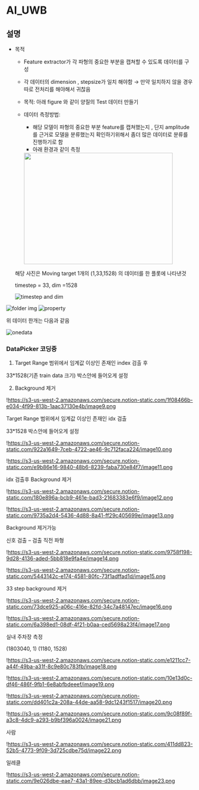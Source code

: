 # AI_UWB

## 설명

- 목적
    - Feature extractor가 각 파형의 중요한 부분을 캡쳐할 수 있도록 데이터를 구성
    - 각 데이터의 dimension , stepsize가 일치 해야함 → 만약 일치하지 않을 경우 따로 전처리를 해야해서 귀찮음
    - 목적: 아래 figure 와 같이 양질의 Test 데이터 만들기
    
    - 데이터 측정방법:
        - 해당 모델이 파형의 중요한 부분 feature를 캡쳐했는지 , 단지 amplitude 를 근거로 모델을 분류했는지 확인하기위해서 좀더 많은 데이터로 분류를 진행하기로 함
        - 아래 환경과 같이 측정
    





        <img src="https://github.com/kycl0131/AI_UWB/assets/79360166/2f64ed7d-0661-4ecc-aa33-bdfeb187cd26" width="400" height="300"/>

    
    해당 사진은 Moving target 1개의 (1,33,1528) 의 데이터를 한 플롯에 나타낸것
    
    timestep = 33, dim =1528
    
    ![timestep and dim](https://github.com/kycl0131/AI_UWB/assets/79360166/936ae54b-1a75-4fb6-8317-479e14882115)
    
![folder img](https://github.com/kycl0131/AI_UWB/assets/79360166/3f08f1e8-1205-4fc2-b80e-9466afec7c4e)
![property](https://github.com/kycl0131/AI_UWB/assets/79360166/10b78931-bdb8-41c8-92f0-6f067fa51d88)

위 데이터 한개는 다음과 같음

![onedata](https://github.com/kycl0131/AI_UWB/assets/79360166/dbb205e2-4e92-4e47-a809-41c2bb85ca7c)


### DataPicker 코딩중

1. Target Range 범위에서 임계값 이상인 존재인 index 검출 후

33*1528(기존 train data 크기) 박스안에 들어오게 설정

2. Background 제거

!https://s3-us-west-2.amazonaws.com/secure.notion-static.com/1f08466b-e034-4f99-813b-1aac37130e4b/image9.png

Target Range 범위에서 임계값 이상인 존재인 idx 검출

33*1528 박스안에 들어오게 설정

!https://s3-us-west-2.amazonaws.com/secure.notion-static.com/922a1649-7ceb-4722-ae46-9c712faca224/image10.png

!https://s3-us-west-2.amazonaws.com/secure.notion-static.com/e9b86e16-9840-48b6-8239-faba730e84f7/image11.png

idx 검출후 Background 제거

!https://s3-us-west-2.amazonaws.com/secure.notion-static.com/180e896a-bcb9-461e-bad3-21683383e6f9/image12.png

!https://s3-us-west-2.amazonaws.com/secure.notion-static.com/9735a2d4-5436-4d88-8a41-ff29c405699e/image13.png

Background 제거가능

신호 검출 – 검출 직전 파형

!https://s3-us-west-2.amazonaws.com/secure.notion-static.com/9758f198-9d28-4136-aded-5bb818e9fa4e/image14.png

!https://s3-us-west-2.amazonaws.com/secure.notion-static.com/5443142c-e174-4581-80fc-73f1adffad1d/image15.png

33 step background 제거

!https://s3-us-west-2.amazonaws.com/secure.notion-static.com/73dce925-a06c-416e-82fd-34c7a48147ec/image16.png

!https://s3-us-west-2.amazonaws.com/secure.notion-static.com/6a398ed1-08df-4f21-b0aa-ced5698a23f4/image17.png

실내 주차장 측정

(1803040, 1) (1180, 1528)

!https://s3-us-west-2.amazonaws.com/secure.notion-static.com/e1211cc7-a44f-49ba-a31f-8c9e80c783fb/image18.png

!https://s3-us-west-2.amazonaws.com/secure.notion-static.com/10e13d0c-df46-486f-9fb1-6e8abfbdeeef/image19.png

!https://s3-us-west-2.amazonaws.com/secure.notion-static.com/dd401c2a-208a-44de-aa58-9dc1243f1517/image20.png

!https://s3-us-west-2.amazonaws.com/secure.notion-static.com/9c08f89f-a3c8-4dc9-a293-b9bf396a0024/image21.png

사람

!https://s3-us-west-2.amazonaws.com/secure.notion-static.com/411dd823-52b5-4773-9f09-3d725cdbe75d/image22.png

일레클

!https://s3-us-west-2.amazonaws.com/secure.notion-static.com/9e026dbe-eae7-43a1-89ee-d3bcb1ad6dbb/image23.png
